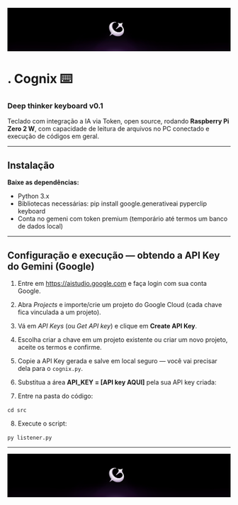<p align="center"> <img src="images/Cognix.png" alt="Cognix Logo" width="850"/> </p>

# .                     Cognix ⌨️
### Deep thinker keyboard v0.1

Teclado com integração a IA via Token, open source, rodando **Raspberry Pi Zero 2 W**, com capacidade de leitura de arquivos no PC conectado e execução de códigos em geral.

---

## Instalação
**Baixe as dependências:** 
- Python 3.x
- Bibliotecas necessárias:
pip install google.generativeai pyperclip keyboard
- Conta no gemeni com token premium (temporário até termos um banco de dados local)

---

## Configuração e execução — obtendo a API Key do Gemini (Google)

1. Entre em https://aistudio.google.com e faça login com sua conta Google.

2. Abra *Projects* e importe/crie um projeto do Google Cloud (cada chave fica vinculada a um projeto).

3. Vá em *API Keys* (ou *Get API key*) e clique em **Create API Key**.

4. Escolha criar a chave em um projeto existente ou criar um novo projeto, aceite os termos e confirme.

5. Copie a API Key gerada e salve em local seguro — você vai precisar dela para o `cognix.py`.

6. Substitua a área **API_KEY = [API key AQUI]** pela sua API key criada:

7. Entre na pasta do código:

```cd src```

8. Execute o script:

```py listener.py```

---

<p align="center"> <img src="images/Cognix.png" alt="Cognix Logo" width="850"/> </p>
